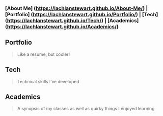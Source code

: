 ### [About Me] (https://lachlanstewart.github.io/About-Me/)    |   [Portfolio] (https://lachlanstewart.github.io/Portfolio/)    |   [Tech] (https://lachlanstewart.github.io/Tech/)  |   [Academics] (https://lachlanstewart.github.io/Academics/)













## Portfolio
> Like a resume, but cooler!

## Tech 
> Technical skills I've developed

## Academics
> A synopsis of my classes as well as quirky things I enjoyed learning 

